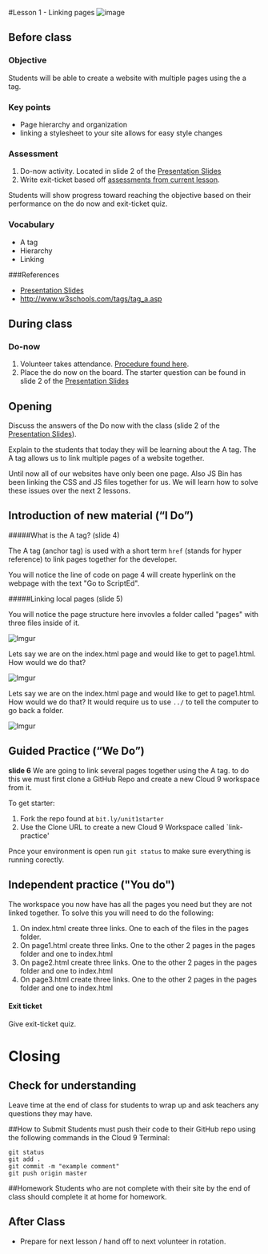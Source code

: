 #Lesson 1 - Linking pages
![image](http://i.imgur.com/lQblSYV.jpg)

## Before class

### Objective

Students will be able to create a website with multiple pages using the a tag. 

### Key points

* Page hierarchy and organization
* linking a stylesheet to your site allows for easy style changes


### Assessment

1. Do-now activity. Located in slide 2 of the [Presentation Slides](https://docs.google.com/presentation/d/1UrFnBtRbk9eC1E2MLhRjkpvi4-4tREXmK3v2ps_kVqc/edit?usp=sharing) 
2. Write exit-ticket based off [assessments from current lesson](assessments/exit_ticket.md).

Students will show progress toward reaching the objective based on their performance on the do now and exit-ticket quiz.


### Vocabulary

* A tag
* Hierarchy
* Linking


###References

* [Presentation Slides](https://docs.google.com/presentation/d/1UrFnBtRbk9eC1E2MLhRjkpvi4-4tREXmK3v2ps_kVqc/edit?usp=sharing)
* <http://www.w3schools.com/tags/tag_a.asp>

## During class

### Do-now

1. Volunteer takes attendance. [Procedure found here](https://docs.google.com/document/d/19IIhqykr70vj7wnqyJYuQNTkd9GX56Xgl3omD42IcMk/edit).
2. Place the do now on the board. The starter question can be found in slide 2 of the [Presentation Slides](https://docs.google.com/presentation/d/1UrFnBtRbk9eC1E2MLhRjkpvi4-4tREXmK3v2ps_kVqc/edit?usp=sharing)


## Opening

Discuss the answers of the Do now with the class (slide 2 of the [Presentation Slides](https://docs.google.com/presentation/d/1UrFnBtRbk9eC1E2MLhRjkpvi4-4tREXmK3v2ps_kVqc/edit?usp=sharing)). 

Explain to the students that today they will be learning about the A tag. The A tag allows us to link multiple pages of a website together.

Until now all of our websites have only been one page. Also JS Bin has been linking the CSS and JS files together for us. We will learn how to solve these issues over the next 2 lessons. 

## Introduction of new material (“I Do”)
#####What is the A tag? (slide 4)

The A tag (anchor tag) is used with a short term `href` (stands for hyper reference) to link pages together for the developer.

You will notice the line of code on page 4 will create hyperlink on the webpage with the text "Go to ScriptEd".

#####Linking local pages (slide 5)

You will notice the page structure here invovles a folder called "pages" with three files inside of it.

![Imgur](http://i.imgur.com/JaYctqz.png)

Lets say we are on the index.html page and would like to get to page1.html. How would we do that?

![Imgur](http://i.imgur.com/sdX22sI.png)


Lets say we are on the index.html page and would like to get to page1.html. How would we do that? It would require us to use `../` to tell the computer to go back a folder.

![Imgur](http://i.imgur.com/u4wsu1S.png)
## Guided Practice (“We Do”)
**slide 6**
We are going to link several pages together using the A tag. to do this we must first clone a GitHub Repo and create a new Cloud 9 workspace from it. 

To get starter: 

1. Fork the repo found at `bit.ly/unit1starter`
2. Use the Clone URL to create a new Cloud 9 Workspace called `link-practice'

Pnce your environment is open run `git status` to make sure everything is running corectly.

## Independent practice ("You do")

The workspace you now have has all the pages you need but they are not linked together. To solve this you will need to do the following:

1. On index.html create three links. One to each of the files in the pages folder.
2. On page1.html create three links. One to the other 2 pages in the pages folder and one to index.html
3. On page2.html create three links. One to the other 2 pages in the pages folder and one to index.html
4. On page3.html create three links. One to the other 2 pages in the pages folder and one to index.html


#### Exit ticket

Give exit-ticket quiz.

# Closing

## Check for understanding
Leave time at the end of class for students to wrap up and ask teachers any questions they may have.  


##How to Submit
Students must push their code to their GitHub repo using the following commands in the Cloud 9 Terminal:

`git status`  
`git add .`  
`git commit -m "example comment"`  
`git push origin master`


##Homework
Students who are not complete with their site by the end of class should complete it at home for homework. 

## After Class

*  Prepare for next lesson / hand off to next volunteer in rotation.


